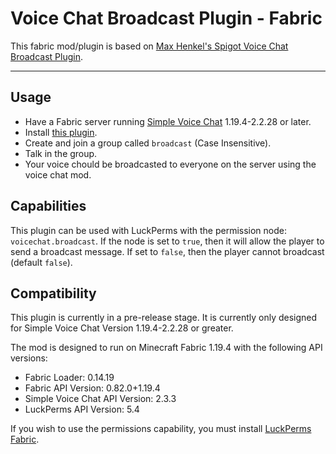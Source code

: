 # Voice Chat Broadcast Plugin - Fabric

This fabric mod/plugin is based on [Max Henkel's Spigot Voice Chat Broadcast Plugin](https://github.com/henkelmax/voicechat-broadcast-plugin).
<hr>

## Usage
- Have a Fabric server running [Simple Voice Chat](https://www.curseforge.com/minecraft/mc-mods/simple-voice-chat) 1.19.4-2.2.28 or later.
- Install [this plugin](https://github.com/corfoto4/Fabric-VoicechatBroadcastMod-1.19/releases).
- Create and join a group called `broadcast` (Case Insensitive).
- Talk in the group.
- Your voice chould be broadcasted to everyone on the server using the voice chat mod.

## Capabilities
This plugin can be used with LuckPerms with the permission node: `voicechat.broadcast`.
If the node is set to `true`, then it will allow the player to send a broadcast message. If set to `false`,
then the player cannot broadcast (default `false`).

## Compatibility

This plugin is currently in a pre-release stage. It is currently only designed for Simple Voice Chat Version 1.19.4-2.2.28 or greater.

The mod is designed to run on Minecraft Fabric 1.19.4 with the following API versions:
- Fabric Loader: 0.14.19
- Fabric API Version: 0.82.0+1.19.4
- Simple Voice Chat API Version: 2.3.3
- LuckPerms API Version: 5.4

If you wish to use the permissions capability, you must install [LuckPerms Fabric](https://luckperms.net/download).
